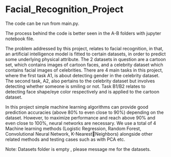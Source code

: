 # Facial_Recognition_Project

The code can be run from main.py.

The process behind the code is better seen in the A-B folders with jupyter notebook file.

The problem addressed by this project, relates to facial recognition, in that, an artificial
intelligence model is fitted to certain datasets, in order to predict some underlying physical attribute.
The 2 datasets in question are a cartoon set, which contains images of cartoon faces, and a celebrity
dataset which contains facial images of celebrities. There are 4 main tasks in this project, where the first
task A1, is about detecting gender in the celebrity dataset. The second task, A2, also pertains to the
celebrity dataset but involves detecting whether someone is smiling or not. Task B1/B2 relates to
detecting face shape/eye color respectively and is applied to the cartoon dataset.

In this project simple machine learning algorithms can provide good prediction accuracies (above 
80% to even close to 90%) depending on the dataset. However, to maximize performance and 
reach above 90% and even close to 100%, neural networks are necessary. We use a total of 4 Machine learning 
methods  (Logistic Regression, Random Forest, Convolutional Neural Network, K-NearestNeighbors) 
alongside other related methods and testing cases such as with PCA etc.

Note: Datasets folder is empty , please message me for the datasets.



